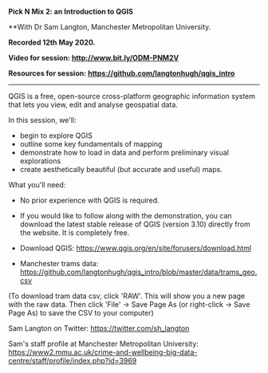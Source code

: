 **Pick N Mix 2: an Introduction to QGIS**

**With Dr Sam Langton, Manchester Metropolitan University.

**Recorded 12th May 2020.**

**Video for session: http://www.bit.ly/ODM-PNM2V**

**Resources for session: https://github.com/langtonhugh/qgis_intro**

----

QGIS is a free, open-source cross-platform geographic information system that lets you view, edit and analyse geospatial data.

In this session, we'll:
- begin to explore QGIS
- outline some key fundamentals of mapping
- demonstrate how to load in data and perform preliminary visual explorations
- create aesthetically beautiful (but accurate and useful) maps.

What you'll need:
- No prior experience with QGIS is required.
- If you would like to follow along with the demonstration, you can download the latest stable release of QGIS (version 3.10) directly from the website. It is completely free.

- Download QGIS: https://www.qgis.org/en/site/forusers/download.html
- Manchester trams data: https://github.com/langtonhugh/qgis_intro/blob/master/data/trams_geo.csv 

(To download tram data csv, click 'RAW'. This will show you a new page with the raw data. Then click 'File' -> Save Page As (or right-click -> Save Page As) to save the CSV to your computer)

Sam Langton on Twitter: https://twitter.com/sh_langton

Sam's staff profile at Manchester Metropolitan University: https://www2.mmu.ac.uk/crime-and-wellbeing-big-data-centre/staff/profile/index.php?id=3969


